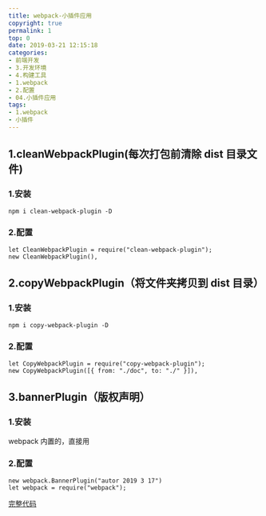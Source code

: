 ```yaml
---
title: webpack-小插件应用
copyright: true
permalink: 1
top: 0
date: 2019-03-21 12:15:18
categories:
- 前端开发
- 3.开发环境
- 4.构建工具
- 1.webpack
- 2.配置
- 04.小插件应用
tags:
- 1.webpack
- 小插件
---
```


## 1.cleanWebpackPlugin(每次打包前清除 dist 目录文件)

### 1.安装

```
npm i clean-webpack-plugin -D
```

### 2.配置

```
let CleanWebpackPlugin = require("clean-webpack-plugin");
new CleanWebpackPlugin(),
```

## 2.copyWebpackPlugin（将文件夹拷贝到 dist 目录）

### 1.安装

```
npm i copy-webpack-plugin -D
```

### 2.配置

```
let CopyWebpackPlugin = require("copy-webpack-plugin");
new CopyWebpackPlugin([{ from: "./doc", to: "./" }]),
```

## 3.bannerPlugin（版权声明）

### 1.安装

webpack 内置的，直接用

### 2.配置

```
new webpack.BannerPlugin("autor 2019 3 17")
let webpack = require("webpack");
```

[完整代码](https://github.com/zhoubichuan/frontend-note/tree/master/3.dev/3.scaffolding/1.webpack/2.config/4.plugin)
